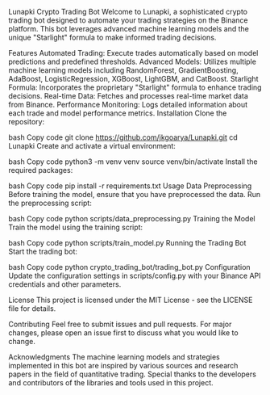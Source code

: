 Lunapki Crypto Trading Bot
Welcome to Lunapki, a sophisticated crypto trading bot designed to automate your trading strategies on the Binance platform. This bot leverages advanced machine learning models and the unique "Starlight" formula to make informed trading decisions.

Features
Automated Trading: Execute trades automatically based on model predictions and predefined thresholds.
Advanced Models: Utilizes multiple machine learning models including RandomForest, GradientBoosting, AdaBoost, LogisticRegression, XGBoost, LightGBM, and CatBoost.
Starlight Formula: Incorporates the proprietary "Starlight" formula to enhance trading decisions.
Real-time Data: Fetches and processes real-time market data from Binance.
Performance Monitoring: Logs detailed information about each trade and model performance metrics.
Installation
Clone the repository:

bash
Copy code
git clone https://github.com/jkgoarya/Lunapki.git
cd Lunapki
Create and activate a virtual environment:

bash
Copy code
python3 -m venv venv
source venv/bin/activate
Install the required packages:

bash
Copy code
pip install -r requirements.txt
Usage
Data Preprocessing
Before training the model, ensure that you have preprocessed the data. Run the preprocessing script:

bash
Copy code
python scripts/data_preprocessing.py
Training the Model
Train the model using the training script:

bash
Copy code
python scripts/train_model.py
Running the Trading Bot
Start the trading bot:

bash
Copy code
python crypto_trading_bot/trading_bot.py
Configuration
Update the configuration settings in scripts/config.py with your Binance API credentials and other parameters.

License
This project is licensed under the MIT License - see the LICENSE file for details.

Contributing
Feel free to submit issues and pull requests. For major changes, please open an issue first to discuss what you would like to change.

Acknowledgments
The machine learning models and strategies implemented in this bot are inspired by various sources and research papers in the field of quantitative trading.
Special thanks to the developers and contributors of the libraries and tools used in this project.
